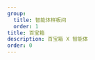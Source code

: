 ```yaml
---
group:
  title: 智能体样板间
  order: 1
title: 百宝箱
description: 百宝箱 X 智能体
order: 0
---
```


<code src="./agent-tbox.tsx" title="百宝箱 X 智能体" compact iframe="600"></code>
